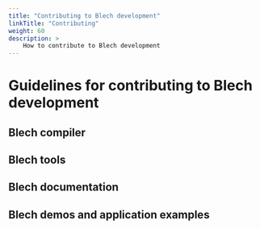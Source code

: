 ```yaml
---
title: "Contributing to Blech development"
linkTitle: "Contributing"
weight: 60
description: >
    How to contribute to Blech development
---
```


# Guidelines for contributing to Blech development

## Blech compiler

## Blech tools

## Blech documentation

## Blech demos and application examples

